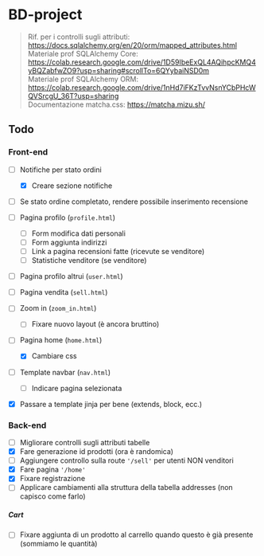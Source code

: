 # BD-project

> Rif. per i controlli sugli attributi: https://docs.sqlalchemy.org/en/20/orm/mapped_attributes.html \
> Materiale prof SQLAlchemy Core: https://colab.research.google.com/drive/1D59IbeExQL4AQihpcKMQ4yBQZabfwZO9?usp=sharing#scrollTo=6QYybaiNSD0m \
> Materiale prof SQLAlchemy ORM: https://colab.research.google.com/drive/1nHd7iFKzTvvNsnYCbPHcWQVSrcgU_36T?usp=sharing \
> Documentazione matcha.css: https://matcha.mizu.sh/
## Todo

### Front-end
- [ ] Notifiche per stato ordini
    - [x] Creare sezione notifiche
- [ ] Se stato ordine completato, rendere possibile inserimento recensione
- [ ] Pagina profilo (`profile.html`)
    - [ ] Form modifica dati personali
    - [ ] Form aggiunta indirizzi
    - [ ] Link a pagina recensioni fatte (ricevute se venditore)
    - [ ] Statistiche venditore (se venditore)
- [ ] Pagina profilo altrui (`user.html`)
- [ ] Pagina vendita (`sell.html`)
- [ ] Zoom in (`zoom_in.html`)
    - [ ] Fixare nuovo layout (è ancora bruttino)
- [ ] Pagina home (`home.html`)
    - [x] Cambiare css
- [ ] Template navbar (`nav.html`)
    - [ ] Indicare pagina selezionata
- [x] Passare a template jinja per bene (extends, block, ecc.)


### Back-end
- [ ] Migliorare controlli sugli attributi tabelle
- [x] Fare generazione id prodotti (ora è randomica)
- [ ] Aggiungere controllo sulla route `'/sell'` per utenti NON venditori
- [x] Fare pagina `'/home'`
- [x] Fixare registrazione
- [ ] Applicare cambiamenti alla struttura della tabella addresses (non capisco come farlo)
##### Cart
- [ ] Fixare aggiunta di un prodotto al carrello quando questo è già presente (sommiamo le quantità)
